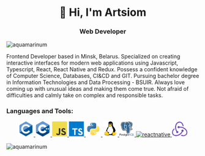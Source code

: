 <h1 align="center">👋 Hi, I'm Artsiom</h1>
<h3 align="center">Web Developer</h3>

<p align="left"> <img src="https://komarev.com/ghpvc/?username=aquamarinum&label=Profile%20views&color=0e75b6&style=flat" alt="aquamarinum" /> </p>

<p align="left">Frontend Developer based in Minsk, Belarus. Specialized on creating interactive interfaces for modern web
applications using Javascript, Typescript, React, React Native and Redux. Possess a confident knowledge of Computer Science, Databases, CI&CD and GIT. Pursuing bachelor degree in Information Technologies and Data Processing - BSUIR. Always love coming up with unusual ideas and making them come true. Not afraid of difficulties and calmly take on complex and responsible tasks.</p>

<!--<h3 align="left">Connect with me:</h3>
<p align="left">
</p>-->

<h3 align="left">Languages and Tools:</h3>
<p align="center"> <a href="https://www.cprogramming.com/" target="_blank" rel="noreferrer"> <img src="https://raw.githubusercontent.com/devicons/devicon/master/icons/c/c-original.svg" alt="c" width="40" height="40"/> </a> <a href="https://www.w3schools.com/cpp/" target="_blank" rel="noreferrer"> <img src="https://raw.githubusercontent.com/devicons/devicon/master/icons/cplusplus/cplusplus-original.svg" alt="cplusplus" width="40" height="40"/> </a><a href="https://developer.mozilla.org/en-US/docs/Web/JavaScript" target="_blank" rel="noreferrer"> <img src="https://raw.githubusercontent.com/devicons/devicon/master/icons/javascript/javascript-original.svg" alt="javascript" width="40" height="40"/> <a href="https://www.typescriptlang.org/" target="_blank" rel="noreferrer"> <img src="https://raw.githubusercontent.com/devicons/devicon/master/icons/typescript/typescript-original.svg" alt="typescript" width="40" height="40"/> </a> </a> <a href="https://www.python.org" target="_blank" rel="noreferrer"> <img src="https://raw.githubusercontent.com/devicons/devicon/master/icons/python/python-original.svg" alt="python" width="40" height="40"/> </a>  <a href="https://www.linux.org/" target="_blank" rel="noreferrer"> <img src="https://raw.githubusercontent.com/devicons/devicon/master/icons/linux/linux-original.svg" alt="linux" width="40" height="40"/> </a>  <a href="https://www.postgresql.org" target="_blank" rel="noreferrer"> <img src="https://raw.githubusercontent.com/devicons/devicon/master/icons/postgresql/postgresql-original-wordmark.svg" alt="postgresql" width="40" height="40"/> </a>   <a href="https://reactnative.dev/" target="_blank" rel="noreferrer"> <img src="https://reactnative.dev/img/header_logo.svg" alt="reactnative" width="40" height="40"/> </a> <a href="https://redux.js.org" target="_blank" rel="noreferrer"> <img src="https://raw.githubusercontent.com/devicons/devicon/master/icons/redux/redux-original.svg" alt="redux" width="40" height="40"/> </a> </p>

<p><img align="center" src="https://github-readme-stats.vercel.app/api/top-langs?username=aquamarinum&show_icons=true&locale=en&layout=compact" alt="aquamarinum" /></p>

<!-- <p>&nbsp;<img align="center" src="https://github-readme-stats.vercel.app/api?username=aquamarinum&show_icons=true&locale=en" alt="aquamarinum" /></p>

<p><img align="center" src="https://github-readme-streak-stats.herokuapp.com/?user=aquamarinum&" alt="aquamarinum" /></p> -->
